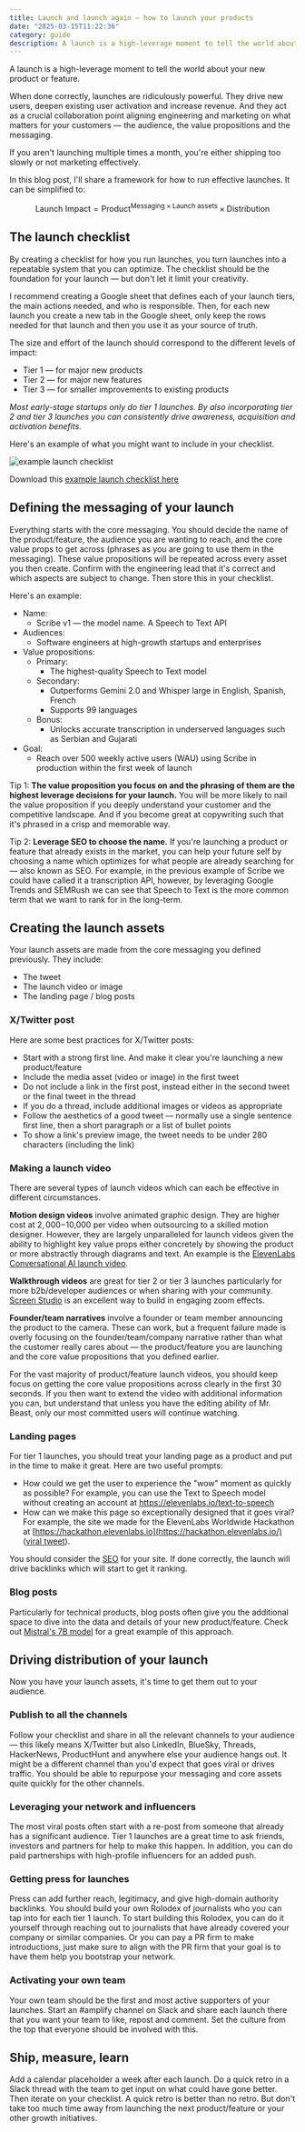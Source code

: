 ```yaml
---
title: Launch and launch again — how to launch your products
date: "2025-03-15T11:22:36"
category: guide
description: A launch is a high-leverage moment to tell the world about your new product or feature. Here's how to make it count.
---
```


A launch is a high-leverage moment to tell the world about your new product or feature.

When done correctly, launches are ridiculously powerful. They drive new users, deepen existing user activation and increase revenue. And they act as a crucial collaboration point aligning engineering and marketing on what matters for your customers — the audience, the value propositions and the messaging.

If you aren't launching multiple times a month, you're either shipping too slowly or not marketing effectively.

In this blog post, I'll share a framework for how to run effective launches. It can be simplified to:

$$
\text{Launch Impact} = \text{Product}^{\text{Messaging} \times \text{Launch assets}} \times \text{Distribution}
$$

## The launch checklist

By creating a checklist for how you run launches, you turn launches into a repeatable system that you can optimize. The checklist should be the foundation for your launch — but don't let it limit your creativity.

I recommend creating a Google sheet that defines each of your launch tiers, the main actions needed, and who is responsible. Then, for each new launch you create a new tab in the Google sheet, only keep the rows needed for that launch and then you use it as your source of truth.

The size and effort of the launch should correspond to the different levels of impact:

- Tier 1 — for major new products
- Tier 2 — for major new features
- Tier 3 — for smaller improvements to existing products

_Most early-stage startups only do tier 1 launches. By also incorporating tier 2 and tier 3 launches you can consistently drive awareness, acquisition and activation benefits._

Here's an example of what you might want to include in your checklist.

![example launch checklist](/blog/launch-your-product/example-launch-checklist.png)

Download this [example launch checklist here](https://docs.google.com/spreadsheets/d/16gFW7ROcXIlrutEfYyor51d1DujDEA-aAiU7Q1c4ifI/edit?gid=0#gid=0)

## Defining the messaging of your launch

Everything starts with the core messaging. You should decide the name of the product/feature, the audience you are wanting to reach, and the core value props to get across (phrases as you are going to use them in the messaging). These value propositions will be repeated across every asset you then create. Confirm with the engineering lead that it's correct and which aspects are subject to change. Then store this in your checklist.

Here's an example:

- Name:
  - Scribe v1 — the model name. A Speech to Text API
- Audiences:
  - Software engineers at high-growth startups and enterprises
- Value propositions:
  - Primary:
    - The highest-quality Speech to Text model
  - Secondary:
    - Outperforms Gemini 2.0 and Whisper large in English, Spanish, French
    - Supports 99 languages
  - Bonus:
    - Unlocks accurate transcription in underserved languages such as Serbian and Gujarati
- Goal:
  - Reach over 500 weekly active users (WAU) using Scribe in production within the first week of launch

Tip 1: **The value proposition you focus on and the phrasing of them are the highest leverage decisions for your launch.** You will be more likely to nail the value proposition if you deeply understand your customer and the competitive landscape. And if you become great at copywriting such that it's phrased in a crisp and memorable way.

Tip 2: **Leverage SEO to choose the name.** If you're launching a product or feature that already exists in the market, you can help your future self by choosing a name which optimizes for what people are already searching for — also known as SEO. For example, in the previous example of Scribe we could have called it a transcription API, however, by leveraging Google Trends and SEMRush we can see that Speech to Text is the more common term that we want to rank for in the long-term.

## Creating the launch assets

Your launch assets are made from the core messaging you defined previously. They include:

- The tweet
- The launch video or image
- The landing page / blog posts

### X/Twitter post

Here are some best practices for X/Twitter posts:

- Start with a strong first line. And make it clear you're launching a new product/feature
- Include the media asset (video or image) in the first tweet
- Do not include a link in the first post, instead either in the second tweet or the final tweet in the thread
- If you do a thread, include additional images or videos as appropriate
- Follow the aesthetics of a good tweet — normally use a single sentence first line, then a short paragraph or a list of bullet points
- To show a link's preview image, the tweet needs to be under 280 characters (including the link)

### Making a launch video

There are several types of launch videos which can each be effective in different circumstances.

**Motion design videos** involve animated graphic design. They are higher cost at $2,000-$10,000 per video when outsourcing to a skilled motion designer. However, they are largely unparalleled for launch videos given the ability to highlight key value props either concretely by showing the product or more abstractly through diagrams and text. An example is the [ElevenLabs Conversational AI launch video](https://www.youtube.com/watch?v=v-EYzZCLF48).

**Walkthrough videos** are great for tier 2 or tier 3 launches particularly for more b2b/developer audiences or when sharing with your community. [Screen Studio](https://screen.studio/) is an excellent way to build in engaging zoom effects.

**Founder/team narratives** involve a founder or team member announcing the product to the camera. These can work, but a frequent failure made is overly focusing on the founder/team/company narrative rather than what the customer really cares about — the product/feature you are launching and the core value propositions that you defined earlier.

For the vast majority of product/feature launch videos, you should keep focus on getting the core value propositions across clearly in the first 30 seconds. If you then want to extend the video with additional information you can, but understand that unless you have the editing ability of Mr. Beast, only our most committed users will continue watching.

### Landing pages

For tier 1 launches, you should treat your landing page as a product and put in the time to make it great. Here are two useful prompts:

- How could we get the user to experience the "wow" moment as quickly as possible? For example, you can use the Text to Speech model without creating an account at https://elevenlabs.io/text-to-speech
- How can we make this page so exceptionally designed that it goes viral? For example, the site we made for the ElevenLabs Worldwide Hackathon at [https://hackathon.elevenlabs.io](https://hackathon.elevenlabs.io/) ([viral tweet](https://x.com/NevFlynn/status/1886839038721523889)).

You should consider the [SEO](https://harries.co/seo-for-startups) for your site. If done correctly, the launch will drive backlinks which will start to get it ranking.

### Blog posts

Particularly for technical products, blog posts often give you the additional space to dive into the data and details of your new product/feature. Check out [Mistral's 7B model](https://mistral.ai/news/announcing-mistral-7b) for a great example of this approach.

## Driving distribution of your launch

Now you have your launch assets, it's time to get them out to your audience.

### Publish to all the channels

Follow your checklist and share in all the relevant channels to your audience — this likely means X/Twitter but also LinkedIn, BlueSky, Threads, HackerNews, ProductHunt and anywhere else your audience hangs out. It might be a different channel than you'd expect that goes viral or drives traffic. You should be able to repurpose your messaging and core assets quite quickly for the other channels.

### Leveraging your network and influencers

The most viral posts often start with a re-post from someone that already has a significant audience. Tier 1 launches are a great time to ask friends, investors and partners for help to make this happen. In addition, you can do paid partnerships with high-profile influencers for an added push.

### Getting press for launches

Press can add further reach, legitimacy, and give high-domain authority backlinks. You should build your own Rolodex of journalists who you can tap into for each tier 1 launch. To start building this Rolodex, you can do it yourself through reaching out to journalists that have already covered your company or similar companies. Or you can pay a PR firm to make introductions, just make sure to align with the PR firm that your goal is to have them help you bootstrap your network.

### Activating your own team

Your own team should be the first and most active supporters of your launches. Start an #amplify channel on Slack and share each launch there that you want your team to like, repost and comment. Set the culture from the top that everyone should be involved with this.

## Ship, measure, learn

Add a calendar placeholder a week after each launch. Do a quick retro in a Slack thread with the team to get input on what could have gone better. Then iterate on your checklist. A quick retro is better than no retro. But don't take too much time away from launching the next product/feature or your other growth initiatives.
